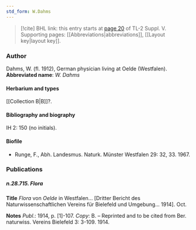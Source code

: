 ```yaml
---
std_form: W.Dahms
---
```


> [!cite] BHL link: this entry starts at [page 20](https://www.biodiversitylibrary.org/page/33259066) of TL-2 Suppl. V.
> Supporting pages: [[Abbreviations|abbreviations]], [[Layout key|layout key]].

### Author

Dahms, W. (fl. 1912), German physician living at Oelde (Westfalen). 
**Abbreviated name**: *W. Dahms*

#### Herbarium and types

[[Collection B|B]]?.

#### Bibliography and biography

IH 2: 150 (no initials).

#### Biofile

- Runge, F., Abh. Landesmus. Naturk. Münster Westfalen 29: 32, 33. 1967.

### Publications

##### n.28.715. Flora

**Title**
*Flora* von *Oelde* in Westfalen... \[Dritter Bericht des Naturwissenschaftlichen Vereins für Bielefeld und Umgebung... 1914\]. Oct.

**Notes**
*Publ*.: 1914, p. \[1\]-107. *Copy*: B. – Reprinted and to be cited from Ber. naturwiss. Vereins Bielefeld 3: 3-109. 1914.

